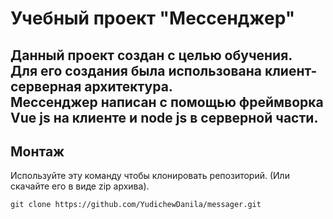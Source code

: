 # Учебный проект "Мессенджер"
## Данный проект создан с целью обучения. <br/> Для его создания была использована клиент-серверная архитектура. <br/> Мессенджер написан с помощью фреймворка Vue js на клиенте и node js в серверной части. 

## Монтаж 
Используйте эту команду чтобы клонировать репозиторий. (Или скачайте его в виде zip архива).
```
git clone https://github.com/YudichewDanila/messager.git
```
